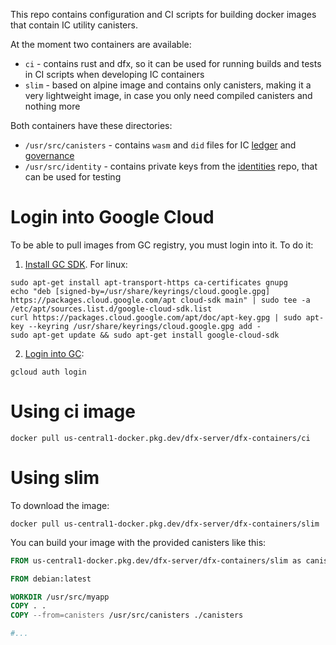 This repo contains configuration and CI scripts for building docker images
that contain IC utility canisters.

At the moment two containers are available:
* `ci` - contains rust and dfx, so it can be used for running builds and tests
  in CI scripts when developing IC containers
* `slim` - based on alpine image and contains only canisters, making it a very
  lightweight image, in case you only need compiled canisters and nothing more

Both containers have these directories:
* `/usr/src/canisters` - contains `wasm` and `did` files for IC 
  [ledger](https://github.com/infinity-swap/unlocked-ic-ledger) and
  [governance](https://github.com/infinity-swap/Governance)
* `/usr/src/identity` - contains private keys from the
  [identities](https://github.com/infinity-swap/identity) repo, that can
  be used for testing

# Login into Google Cloud

To be able to pull images from GC registry, you must login into it. To do it:

1. [Install GC SDK](https://cloud.google.com/sdk/docs/install). For linux:
```
sudo apt-get install apt-transport-https ca-certificates gnupg
echo "deb [signed-by=/usr/share/keyrings/cloud.google.gpg] https://packages.cloud.google.com/apt cloud-sdk main" | sudo tee -a /etc/apt/sources.list.d/google-cloud-sdk.list
curl https://packages.cloud.google.com/apt/doc/apt-key.gpg | sudo apt-key --keyring /usr/share/keyrings/cloud.google.gpg add -
sudo apt-get update && sudo apt-get install google-cloud-sdk
```

2. [Login into GC](https://cloud.google.com/container-registry/docs/advanced-authentication#gcloud-helper):
```shell
gcloud auth login
```

# Using ci image

```
docker pull us-central1-docker.pkg.dev/dfx-server/dfx-containers/ci
```

# Using slim

To download the image:
```
docker pull us-central1-docker.pkg.dev/dfx-server/dfx-containers/slim
```

You can build your image with the provided canisters like this:

```dockerfile
FROM us-central1-docker.pkg.dev/dfx-server/dfx-containers/slim as canisters

FROM debian:latest

WORKDIR /usr/src/myapp
COPY . .
COPY --from=canisters /usr/src/canisters ./canisters

#...
```
